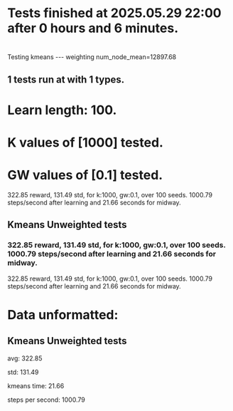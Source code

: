 # Tests finished at 2025.05.29 22:00 after 0 hours and 6 minutes.
# 
Testing kmeans --- weighting
num_node_mean=12897.68

## 1 tests run at with 1 types.
# Learn length: 100.
# K values of [1000] tested.
# GW values of [0.1] tested.

322.85 reward, 131.49 std, for k:1000, gw:0.1, over 100 seeds.  1000.79 steps/second after learning and 21.66 seconds for midway.


## Kmeans Unweighted tests
### 322.85 reward, 131.49 std, for k:1000, gw:0.1, over 100 seeds.  1000.79 steps/second after learning and 21.66 seconds for midway.

322.85 reward, 131.49 std, for k:1000, gw:0.1, over 100 seeds.  1000.79 steps/second after learning and 21.66 seconds for midway.


# Data unformatted:



## Kmeans Unweighted tests
avg:
322.85

std:
131.49

kmeans time:
21.66

steps per second:
1000.79
